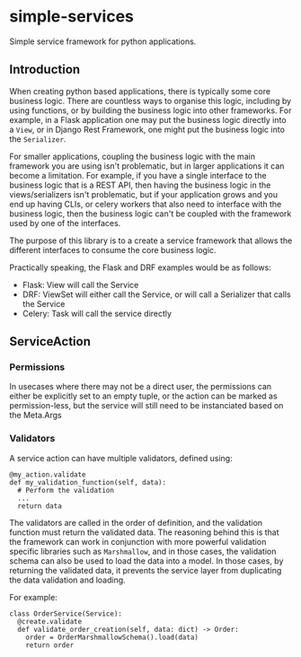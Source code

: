 # simple-services
Simple service framework for python applications.

## Introduction
When creating python based applications, there is typically some core business logic. There are countless ways to organise this logic, including by using functions, or by building the business logic into other frameworks. For example, in a Flask application one may put the business logic directly into a `View`, or in Django Rest Framework, one might put the business logic into the `Serializer`.

For smaller applications, coupling the business logic with the main framework you are using isn't problematic, but in larger applications it can become a limitation. For example, if you have a single interface to the business logic that is a REST API, then having the business logic in the views/serializers isn't problematic, but if your application grows and you end up having CLIs, or celery workers that also need to interface with the business logic, then the business logic can't be coupled with the framework used by one of the interfaces.

The purpose of this library is to a create a service framework that allows the different interfaces to consume the core business logic.

Practically speaking, the Flask and DRF examples would be as follows:
- Flask: View will call the Service
- DRF: ViewSet will either call the Service, or will call a Serializer that calls the Service
- Celery: Task will call the service directly


## ServiceAction
### Permissions


In usecases where there may not be a direct user, the permissions can either be explicitly set to an empty tuple, or the action can be marked as permission-less, but the service will still need to be instanciated based on the Meta.Args


### Validators
A service action can have multiple validators, defined using:
```
@my_action.validate
def my_validation_function(self, data):
  # Perform the validation
  ...
  return data
```
The validators are called in the order of definition, and the validation function must return the validated data. The reasoning behind this is that the framework can work in conjunction with more powerful validation specific libraries such as `Marshmallow`, and in those cases, the validation schema can also be used to load the data into a model. In those cases, by returning the validated data, it prevents the service layer from duplicating the data validation and loading.

For example:
```
class OrderService(Service):
  @create.validate
  def validate_order_creation(self, data: dict) -> Order:
    order = OrderMarshmallowSchema().load(data)
    return order
```
